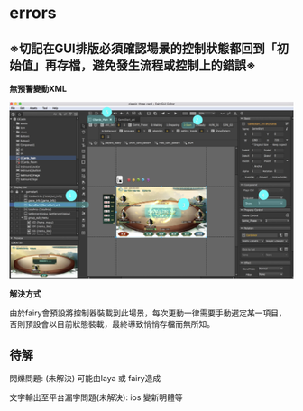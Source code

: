 # errors

## ※切記在GUI排版必須確認場景的控制狀態都回到「初始值」再存檔，避免發生流程或控制上的錯誤※

**無預警變動XML**

![&#x7D44;&#x4EF6;&#x9078;&#x64C7;&#x7684;&#x60C5;&#x6CC1;&#x4E0B;\(1\)&#xFF0C;&#x5207;&#x63DB;&#x6309;&#x9215;&#x529F;&#x80FD;\(2\)&#xFF0C;&#x5373;&#x6642;&#x9801;&#x9762;&#x66F4;&#x65B0;\(3\)&#xFF0C;&#x6B64;&#x6642;component\(4\)&#x5DF2;&#x7522;&#x751F;&#x8B8A;&#x52D5;&#xFF1B;&#x4F46;&#x5728;Tab\(5\)&#x6C92;&#x6709;&#x986F;&#x793A;&#x8B8A;&#x66F4;&#x63D0;&#x793A;\(\*\)](.gitbook/assets/bug01.jpg)

**解決方式**

由於fairy會預設將控制器裝載到此場景，每次更動一律需要手動選定某一項目，否則預設會以目前狀態裝載，最終導致悄悄存檔而無所知。

## 待解

閃爍問題: \(未解決\) 可能由laya 或 fairy造成

文字輸出至平台漏字問題\(未解決\): ios 變新明體等



